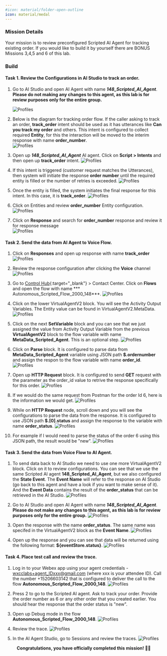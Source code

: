 ```yaml
---
#icon: material/folder-open-outline
icon: material/medal
---
```


### Mission Details

Your mission is to review preconfigured Scripted AI Agent for tracking existing order. If you would like to build it by yourself there are BONUS Missions 3,4,5 and 6 of this lab. 

### Build

#### Task 1. Review the Configurations in AI Studio to track an order. 

1. Go to AI Studio and open AI Agent with name ***148_Scripted_AI_Agent***<span class="copy-static" title="Click to copy!" data-copy-text="180_Scripted_AI_Agent"><span class="copy"></span></span>. 
**Please do not making any changes to this agent, as this lab is for review purposes only for the entire group.**

    ![Profiles](../graphics/Lab1_AI_Agent/6.69_148.png) 


2. Below is the diagram for tracking order flow. If the caller asking to track an order, **track_order** intent should be used as it has utterances like **Can you track my order** and others. This intent is configured to collect required **Entity**, for this the interaction will be moved to the interim response with name **order_number**.  
    ![Profiles](../graphics/Lab1_AI_Agent/6.68.png) 

3. Open up ***148_Scripted_AI_Agent***<span class="copy-static" title="Click to copy!" data-copy-text="148_Scripted_AI_Agent"><span class="copy"></span></span>
 AI agent. Click on **Script > Intents** and then open up **track_order** intent. 
     ![Profiles](../graphics/Lab1_AI_Agent/6.70_148_1.png)

4. If this intent is triggered (customer request matches the Utterances), then system will initiate the response **order number** until the required entity is filled or the number of retries is exceeded.
     ![Profiles](../graphics/Lab1_AI_Agent/6.71.png)

5. Once the entity is filled, the system initiates the final response for this intent. In this case, it is **track_order**.
     ![Profiles](../graphics/Lab1_AI_Agent/6.72.png) 

6. Click on Entities and review **order_number** Entity configuration. 
     ![Profiles](../graphics/Lab1_AI_Agent/6.73_148.gif) 

7. Click on **Response** and search for **order_number** response and review it for response message  
     ![Profiles](../graphics/Lab1_AI_Agent/scriptedOrdernumber6.91_148.gif) 

#### Task 2. Send the data from AI Agent to Voice Flow​.

1. Click on **Responses** and open up response with name **track_order**
     ![Profiles](../graphics/Lab1_AI_Agent/6.74_148.png) 

2. Review the response configuration after clicking the **Voice** channel
     ![Profiles](../graphics/Lab1_AI_Agent/6.75.png) 

3. Go to [Control Hub](https://admin.webex.com){:target="_blank"} > Contact Center. Click on **Flows** and open the flow with name ***
Autonomous_Scripted_Flow_2000_148***<span class="copy-static" title="Click to copy!" data-copy-text="
Autonomous_Scripted_Flow_2000_148"><span class="copy"></span></span>.
     ![Profiles](../graphics/Lab1_AI_Agent/6.76.gif) 

4. Click on the lower VirtualAgentV2 block. You will see the Activity Output Variables. The Entity value can be found in VirtualAgentV2.MetaData. 
     ![Profiles](../graphics/Lab1_AI_Agent/6.77_148.png) 

5. Click on the next **SetVariable** block and you can see that we just assigned the value from Activity Output Variable from the previous **VirtualAgentV2** block to the flow variable with name **MetaData_Scripted_Agent**. This is an optional step. 
     ![Profiles](../graphics/Lab1_AI_Agent/6.78.png) 

6. Click on **Parse** block. It is configured to parse data from **MetaData_Scripted_Agent** variable using JSON path **$.ordernumber** and assign the respon to the flow variable with name **order_id**.
     ![Profiles](../graphics/Lab1_AI_Agent/6.79.png) 

7. Open up **HTTP Request** block. It is configured to send **GET** request with the parameter as the order_id value to retrive the response specifically for this order. 
     ![Profiles](../graphics/Lab1_AI_Agent/6.80.png) 

8. If we would do the same request from Postman for the order Id 6, here is the information we would get. 
     ![Profiles](../graphics/Lab1_AI_Agent/6.81_148.png) 

9. While on **HTTP Request** node, scroll down and you will see the configurations to parse the data from the response. It is configured to use JSON path **$.[0].status** and assign the response to the variable with name **order_status**.
     ![Profiles](../graphics/Lab1_AI_Agent/6.82_148.png) 

10. For example if I would need to parse the status of the order 6 using this JSON path, the result would be "new".
     ![Profiles](../graphics/Lab1_AI_Agent/6.83_148.png) 

#### Task 3. Send the data from Voice Flow to AI Agent. 

1. To send data back to AI Studio we need to use one more VirtualAgentV2 block. Click on it to review configurations. You can see that we use the same Scripted AI agent **148_Scripted_AI_Agent**, but we also configured the **State Event**. The **Event Name** will refer to the response on AI Studio (go back to this agent and have a look if you want to make sense of it). And the **Event Data** contains the result of the **order_status** that can be retrieved in the AI Studio.
     ![Profiles](../graphics/Lab1_AI_Agent/6.84_148.png) 

2. Go to AI Studio and open AI Agent with name ***148_Scripted_AI_Agent***<span class="copy-static" title="Click to copy!" data-copy-text="148_Scripted_AI_Agent"><span class="copy"></span></span>. **Please do not make any changes to this agent, as this lab is for review purposes only for the entire group.**
    ![Profiles](../graphics/Lab1_AI_Agent/6.69.png) 

3. Open the response with the name **order_status**. The same name was specifed in the VirtualAgentV2 block as the **Event Name**. 
     ![Profiles](../graphics/Lab1_AI_Agent/6.85_148.png) 

4. Open up the response and you can see that data will be returned using the following format: **${eventStore.status}**.
     ![Profiles](../graphics/Lab1_AI_Agent/6.86_148.png) 

#### Task 4. Place test call and review the trace. 

1. Log in to your Webex app using your agent credentials - wxcclabs+agent_IDxxx@gmail.com (where xxx is your attendee ID). Call the number +15206603142 that is configured to deliver the call to the flow **Autonomous_Scripted_Flow_2000_148**.
     ![Profiles](../graphics/Lab1_AI_Agent/6.87.png) 

2. Press 2 to go to the Scripted AI agent. Ask to track your order. Provide the order number as 6 or any other order that you created earlier. You should hear the response that the order status is "new".

3. Open up Debug mode in the flow **Autonomous_Scripted_Flow_2000_148**.
     ![Profiles](../graphics/Lab1_AI_Agent/6.88.gif)

4. Review the trace. 
     ![Profiles](../graphics/Lab1_AI_Agent/6.89.png) 

5. In the AI Agent Studio, go to Sessions and review the traces. 
     ![Profiles](../graphics/Lab1_AI_Agent/6.90.png) 

<p style="text-align:center"><strong>Congratulations, you have officially completed this mission! 🎉🎉 </strong></p>